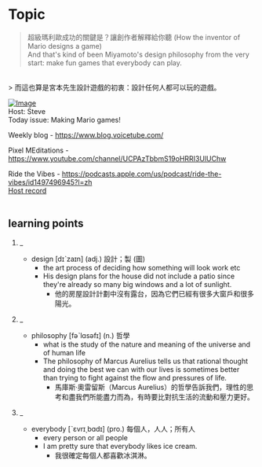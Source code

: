 # Topic

> 超級瑪利歐成功的關鍵是？讓創作者解釋給你聽 (How the inventor of Mario designs a game) <br>
> And that's kind of been Miyamoto's design philosophy from the very start: make fun games that everybody can play.
 <br>
> 而這也算是宮本先生設計遊戲的初衷：設計任何人都可以玩的遊戲。

 <br>

[![Image](https://cdn.voicetube.com/assets/thumbnails/K-NBcP0YUQI.jpg)](https://www.youtube.com/embed/K-NBcP0YUQI?rel=0&showinfo=0&cc_load_policy=0&controls=1&autoplay=1&iv_load_policy=3&playsinline=1&wmode=transparent&start=327&end=335&enablejsapi=1&origin=https://tw.voicetube.com&widgetid=1)<br>
Host: Steve
<br>Today issue: Making Mario games!

Weekly blog - https://www.blog.voicetube.com/

Pixel MEditations - https://www.youtube.com/channel/UCPAzTbbmS19oHRRI3UlUChw

Ride the Vibes - https://podcasts.apple.com/us/podcast/ride-the-vibes/id1497496945?l=zh
<br>
[Host record](https://cdn.voicetube.com/tmp/everyday_records/stephen_vt_44701/3949.mp3)
<br><br>
## learning points
1. _
	* design [dɪˋzaɪn] (adj.) 設計；製 (圖)
		- the art process of deciding how something will look work etc
		- His design plans for the house did not include a patio since they're already so many big windows and a lot of sunlight.
			+ 他的房屋設計計劃中沒有露台，因為它們已經有很多大窗戶和很多陽光。

2. _
	* philosophy [fəˋlɑsəfɪ] (n.) 哲學
		- what is the study of the nature and meaning of the universe and of human life
		- The philosophy of Marcus Aurelius tells us that rational thought and doing the best we can with our lives is sometimes better than trying to fight against the flow and pressures of life.
			+ 馬庫斯·奧雷留斯（Marcus Aurelius）的哲學告訴我們，理性的思考和盡我們所能盡力而為，有時要比對抗生活的流動和壓力更好。

3. _
	* everybody [ˋɛvrɪ͵bɑdɪ] (pro.) 每個人，人人；所有人
		- every person or all people
		- I am pretty sure that everybody likes ice cream.
			+ 我很確定每個人都喜歡冰淇淋。
